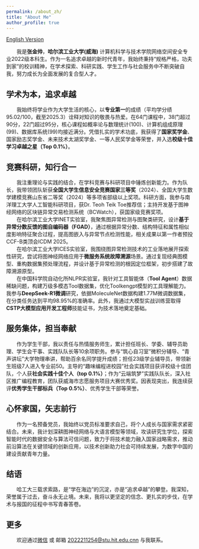 ```yaml
---
permalink: /about_zh/
title: "About Me"
author_profile: true
---
```

[English Version](//younyzjs.github.io/zjs.github.io/)

&emsp;&emsp;我是**张金帅**，**哈尔滨工业大学(威海)** 计算机科学与技术学院网络空间安全专业2022级本科生。作为一名追求卓越的新时代青年，我始终秉持“规格严格，功夫到家”的校训精神，在学术探索、科研实践、学生工作与社会服务中不断突破自我，努力成长为全面发展的复合型人才。

学术为本，追求卓越
------
&emsp;&emsp;我始终将学业作为大学生活的核心，以**专业第一**的成绩（平均学分绩95.02/100，截至2025.3）诠释对知识的敬畏与热爱。在64门课程中，38门超过90分，22门超过95分，核心课程如概率论与数理统计(100)、计算机组成原理(99)、数据库系统(99)均接近满分。凭借扎实的学术功底，我获得了**国家奖学金**、国家励志奖学金、未来技术太湖奖学金、一等人民奖学金等荣誉，并入选**校级十佳学习卓越之星（Top 0.1%）**。

竞赛科研，知行合一
------
&emsp;&emsp;我注重理论与实践的结合，在学科竞赛与科研项目中锤炼创新能力。作为队长，我带领团队斩获**全国大学生信息安全竞赛国家三等奖**（2024）、全国大学生数学建模竞赛山东省二等奖（2024）等多项省部级以上奖项。科研方面，我参与南洋理工大学人工智能科研项目，获Dr. Teoh Teik Toe推荐信；主持开发基于图神经网络的区块链异常交易检测系统（BCWatch），获国家级竞赛奖项。  
&emsp;&emsp;在哈尔滨工业大学INET实验室，我聚焦图异常检测与图聚类研究，设计**基于异常分数反馈的图自编码器（FGAD）**，通过根据异常分数、结构特征和属性相似度影响特征聚合过程，提高图嵌入与异常节点检测性能，相关成果以第一作者预投CCF-B类顶会ICDM 2025。  
&emsp;&emsp;在哈尔滨工业大学ICES实验室，我围绕图异常检测技术的工业落地展开探索性研究，尝试将图神经网络应用于**微服务系统故障溯源**场景。通过复现经典图模型、重构数据集预处理流程，并设计基于异常检测的根因定位框架，初步搭建了故障溯源原型。  
&emsp;&emsp;在中国科学院自动化所NLPR实验室，我针对工具智能体（**Tool Agent**）数据稀缺问题，构建万级多模态Tool数据集，优化Toolkengpt模型的工具理解能力。我参与**DeepSeek-R1微调**研究，依据MoleculeNet数据构建1.77M微调数据集，在分类任务达到平均98.95%的准确率。此外，我通过大模型实战训练营取得**CSTP大模型应用开发工程师**技能证书，为技术落地奠定基础。


服务集体，担当奉献
------
&emsp;&emsp;作为学生干部，我以责任与热情服务师生，累计担任班长、学委、辅导员助理、学生会干事、实践队队长等10余项职务。参与“筑心自习室”微积分辅导、“青声讲坛”大学物理串讲，帮助百余名同学提升成绩；担任23级学业辅导员，带领新生班级7人进入专业前50。主导的“趣味编程进校园”社会实践项目获评校级十佳团队，个人获**社会实践十佳个人（top 0.1%）**；作为“云端筑梦”实践队队长，深入社区推广编程教育，团队获威海市志愿服务项目大赛优秀奖。因表现突出，我连续获评**优秀学生干部标兵（Top 0.5%）**、优秀学生干部等荣誉。

心怀家国，矢志前行
------
&emsp;&emsp;作为一名预备党员，我始终以党员标准要求自己，将个人成长与国家需求紧密结合。未来，我计划深耕图神经网络与大语言模型等领域，攻读研究生学位，探索智能时代的数据安全与算法可信问题，致力于将技术能力融入国家战略需求，推动前沿算法在关键领域的创新应用，以技术创新助力社会可持续发展，为数字中国的建设贡献青年力量。


结语
------
&emsp;&emsp;哈工大三载求索路，是“学在海边”的沉淀，亦是“追求卓越”的攀登。我深知，荣誉属于过去，奋斗永无止境。未来，我将以更坚定的信念、更扎实的步伐，在学术与报国的征程中书写青春答卷。

更多
------
&emsp;&emsp;欢迎通过[微信](zjs.github.io/images/wechat.jpg) 或 邮箱 <a href="mailto:2022211254@stu.hit.edu.cn">2022211254@stu.hit.edu.cnn</a> 与我联系。
